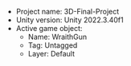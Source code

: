<!-- UNITY CODE ASSIST INSTRUCTIONS START -->
- Project name: 3D-Final-Project
- Unity version: Unity 2022.3.40f1
- Active game object:
  - Name: WraithGun
  - Tag: Untagged
  - Layer: Default
<!-- UNITY CODE ASSIST INSTRUCTIONS END -->